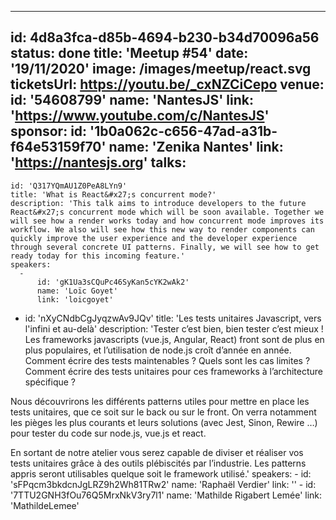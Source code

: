 ---
id: 4d8a3fca-d85b-4694-b230-b34d70096a56
status: done
title: 'Meetup #54'
date: '19/11/2020'
image: /images/meetup/react.svg
ticketsUrl: https://youtu.be/_cxNZCiCepo
venue:
  id: '54608799'
  name: 'NantesJS'
  link: 'https://www.youtube.com/c/NantesJS'
sponsor:
    id: '1b0a062c-c656-47ad-a31b-f64e53159f70'
    name: 'Zenika Nantes'
    link: 'https://nantesjs.org'
talks:
  -
    id: 'Q317YQmAU1Z0PeA8LYn9'
    title: 'What is React&#x27;s concurrent mode?'
    description: 'This talk aims to introduce developers to the future React&#x27;s concurrent mode which will be soon available. Together we will see how a render works today and how concurrent mode improves its workflow. We also will see how this new way to render components can quickly improve the user experience and the developer experience through several concrete UI patterns. Finally, we will see how to get ready today for this incoming feature.'
    speakers:
      -
          id: 'gK1Ua3sCQuPc46SyKan5cYK2wAk2'
          name: 'Loïc Goyet'
          link: 'loicgoyet'
  -
    id: 'nXyCNdbCgJyqzwAv9JQv'
    title: 'Les tests unitaires Javascript, vers l&#x27;infini et au-delà'
    description: 'Tester c’est bien, bien tester c’est mieux ! Les frameworks javascripts (vue.js, Angular, React) front sont de plus en plus populaires, et l’utilisation de node.js croît d’année en année. Comment écrire des tests maintenables ? Quels sont les cas limites ? Comment écrire des tests unitaires pour ces frameworks à l’architecture spécifique ?

Nous découvrirons les différents patterns utiles pour mettre en place les tests unitaires, que ce soit sur le back ou sur le front. On verra notamment les pièges les plus courants et leurs solutions (avec Jest, Sinon, Rewire …) pour tester du code sur node.js, vue.js et react.

En sortant de notre atelier vous serez capable de diviser et réaliser vos tests unitaires grâce à des outils plébiscités par l’industrie. Les patterns appris seront utilisables quelque soit le framework utilisé.'
    speakers:
      -
          id: 'sFPqcm3bkdcnJgLRZ9h2Wh81TRw2'
          name: 'Raphaël Verdier'
          link: ''
      -
          id: '7TTU2GNH3fOu76Q5MrxNkV3ry7l1'
          name: 'Mathilde Rigabert Lemée'
          link: 'MathildeLemee'
